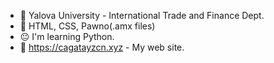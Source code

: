 - 👋 Yalova University - International Trade and Finance Dept.
- 🌱 HTML, CSS, Pawno(.amx files) 
- 😐 I'm learning Python.
- 💞️ https://cagatayzcn.xyz - My web site.
